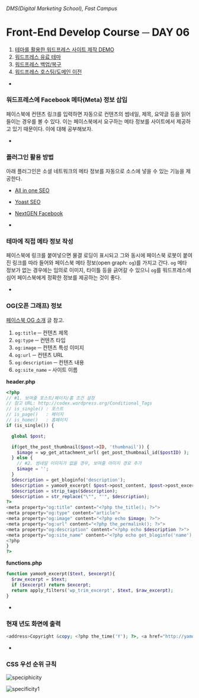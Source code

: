 ###### DMS(Digital Marketing School), Fast Campus
# Front-End Develop Course ─ DAY 06

1. [테마를 활용한 워드프레스 사이트 제작 DEMO](https://github.com/yamoo9/DMS_2nd/blob/master/DAY04/README.md#6-wordpress-웹-사이트-제작-demo)
1. [워드프레스 유료 테마](https://github.com/yamoo9/DMS_2nd/blob/master/DAY04/README.md#7-유료-테마)
1. [워드프레스 백업/복구](https://github.com/yamoo9/DMS_2nd/blob/master/DAY04/README.md#8-워드프레스wordpress-백업복구)
1. [워드프레스 호스팅/도메인 이전](https://github.com/yamoo9/DMS_2nd/blob/master/DAY04/README.md#9-호스팅도메인-이전)

-

### 워드프레스에 Facebook 메타(Meta) 정보 삽입

페이스북에 컨텐츠 링크를 입력하면 자동으로 컨텐츠의 썸네일, 제목, 요약글 등을 읽어들이는 경우를 볼 수 있다.
이는 페이스북에서 요구하는 메타 정보를 사이트에서 제공하고 있기 때문이다. 이에 대해 공부해보자.

-

### 플러그인 활용 방법

아래 플러그인은 소셜 네트워크의 메타 정보를 자동으로 소스에 넣을 수 있는 기능을 제공한다.

- [All in one SEO](https://wordpress.org/plugins/all-in-one-seo-pack/)
- [Yoast SEO](https://wordpress.org/plugins/wordpress-seo/)
- [NextGEN Facebook](https://wordpress.org/plugins/nextgen-facebook/)

-

### 테마에 직접 메타 정보 작성

페이스북에 링크를 붙여넣으면 물결 로딩이 표시되고 그와 동시에 페이스북 로봇이 붙여진 링크를 따라 들어와
페이스북 메타 정보(open graph: `og`)를 가지고 간다. `og` 메타 정보가 없는 경우에는 임의로 이미지,
타이틀 등을 긁어갈 수 있으니 `og`를 워드프레스에 심어 페이스북에게 정확한 정보를 제공하는 것이 좋다.

-

### OG(오픈 그래프) 정보

[페이스북 OG 소개](https://developers.facebook.com/docs/sharing/opengraph) 글 참고.

1. `og:title` ─ 컨텐츠 제목
1. `og:type` ─ 컨텐츠 타입
1. `og:image` ─ 컨텐츠 특성 이미지
1. `og:url` ─ 컨텐츠 URL
1. `og:description` ─ 컨텐츠 내용
1. `og:site_name` – 사이트 이름


**header.php**

```php
<?php
// #1. 보여줄 포스트/페이지/홈 조건 설정
// 참고 URL: http://codex.wordpress.org/Conditional_Tags
// is_single() : 포스트
// is_page()   : 페이지
// is_home()   : 홈페이지
if (is_single()) {

  global $post;

  if(get_the_post_thumbnail($post->ID, 'thumbnail')) {
    $image = wp_get_attachment_url( get_post_thumbnail_id($postID) );
  } else {
    // #2. 썸네일 이미지가 없을 경우, 보여줄 아미지 경로 추가
    $image = '';
  }
  $description = get_bloginfo('description');
  $description = yamoo9_excerpt( $post->post_content, $post->post_excerpt );
  $description = strip_tags($description);
  $description = str_replace("\"", "'", $description);
?>
<meta property="og:title" content="<?php the_title(); ?>">
<meta property="og:type" content="article">
<meta property="og:image" content="<?php echo $image; ?>">
<meta property="og:url" content="<?php the_permalink(); ?>">
<meta property="og:description" content="<?php echo $description ?>">
<meta property="og:site_name" content="<?php echo get_bloginfo('name'); ?>">
<?php
}
?>
```

**functions.php**

```php
function yamoo9_excerpt($text, $excerpt){
  $raw_excerpt = $text;
  if ($excerpt) return $excerpt;
  return apply_filters('wp_trim_excerpt', $text, $raw_excerpt);
}
```

-

### 현재 년도 화면에 출력

```php
<address>Copyright &copy; <?php the_time('Y'); ?>, <a href="http://yamoo9.net/">yamoo9.net</a>. All Right Reverved.</address>
```

-

### CSS 우선 순위 규칙

![speciphicity](http://blog4coders.com/wp-content/uploads/2014/07/speciphicity.jpg)

![specificity1](https://3oil7x2swx3d30yjgq23wmyu-wpengine.netdna-ssl.com/wp-content/uploads/2015/05/specificity1.png)